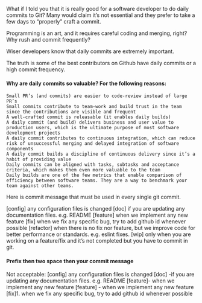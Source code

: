What if I told you that it is really good for a software developer to do daily commits to Git? Many would claim it’s not essential and they prefer to take a few days to “properly” craft a commit.

Programming is an art, and it requires careful coding and merging, right? Why rush and commit frequently?

Wiser developers know that daily commits are extremely important.

The truth is some of the best contributors on Github have daily commits or a high commit frequency.

#### Why are daily commits so valuable? For the following reasons:

    Small PR’s (and commits) are easier to code-review instead of large PR’s
    Small commits contribute to team-work and build trust in the team since the contributions are visible and frequent
    A well-crafted commit is releasable (it enables daily builds)
    A daily commit (and build) delivers business and user value to production users, which is the ultimate purpose of most software development projects
    A daily commit contributes to continuous integration, which can reduce risk of unsuccessful merging and delayed integration of software components
    A daily commit builds a discipline of continuous delivery since it’s a habit of providing value
    Daily commits can be aligned with tasks, subtasks and acceptance criteria, which makes them even more valuable to the team
    Daily builds are one of the few metrics that enable comparison of efficiency between software teams. They are a way to benchmark your team against other teams.


Here is commit message that must be used in every single git commit.

[config]  any configuration files is changed
[doc]  if you are updating any documentation files. e.g. README
[feature]  when we implement any new feature
[fix]  when we fix any specific bug, try to add github id whenever possible
[refactor]  when there is no fix nor feature, but we improve code for better performance or standards. e.g. eslint fixes.
[wip]  only when you are working on a feature/fix and it’s not completed but you have to commit in git.


#### Prefix then two space then your commit message 
Not acceptable:
[config] any configuration files is changed
[doc] -if you are updating any documentation files. e.g. README
[feature]- when we implement any new feature
[feature] - when we implement any new feature
[fix]1. when we fix any specific bug, try to add github id whenever possible
